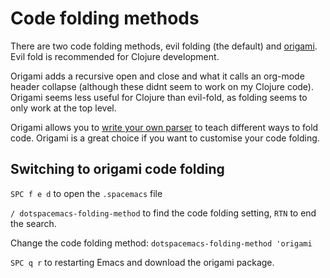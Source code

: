 # Code folding methods

There are two code folding methods, evil folding (the default) and [origami](https://github.com/gregsexton/origami.el).  Evil fold is recommended for Clojure development.

Origami adds a recursive open and close and what it calls an org-mode header collapse (although these didnt seem to work on my Clojure code). Origami seems less useful for Clojure than evil-fold, as folding seems to only work at the top level.

Origami allows you to [write your own parser](https://github.com/gregsexton/origami.el#does-it-support-my-favourite-major-mode) to teach different ways to fold code.  Origami is a great choice if you want to customise your code folding.


## Switching to origami code folding

`SPC f e d` to open the `.spacemacs` file

`/ dotspacemacs-folding-method` to find the code folding setting, `RTN` to end the search.

Change the code folding method: `dotspacemacs-folding-method 'origami`

`SPC q r` to restarting Emacs and download the origami package.
